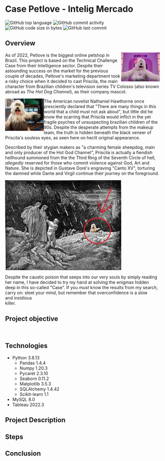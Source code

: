 # Case Petlove - Intelig Mercado
 
![GitHub top language](https://img.shields.io/github/languages/top/hbatistuzzo/Case-Petlove---Intelig-Mercado)
![GitHub commit activity](https://img.shields.io/github/commit-activity/m/hbatistuzzo/Case-Petlove---Intelig-Mercado)
![GitHub code size in bytes](https://img.shields.io/github/languages/code-size/hbatistuzzo/Case-Petlove---Intelig-Mercado)
![GitHub last commit](https://img.shields.io/github/last-commit/hbatistuzzo/Case-Petlove---Intelig-Mercado)

## Overview

<img src="images/ohno.jpg" align="right" width="25%"/>

As of 2022, Petlove is the biggest online petshop in Brazil. This project is based on the Technical Challenge Case from their Intelligence sector. Despite their astounding success on the market for the previous couple of decades, 
Petlove's marketing department took a risky choice when it decided to cast Priscila, the main character from Brazilian children's television series TV Colosso (also known abroad as *The Hot Dog Channel*), as their company mascot.

<img src="images/jesuschrist.jpg" align="left" width="25%"/>


The American novelist Nathaniel Hawthorne once presciently declared that "There are many things in this world that a child must not ask about", but little did he know the scarring that Priscila would inflict in the yet fragile
psyches of unsuspecting brazilian children of the 90s. Despite the desperate attempts from the makeup team, the truth is hidden beneath the black veneer of Priscila's souless eyes, as seen here on her/it original appearance.

Described by their stygian makers as "a charming female sheepdog, main and only producer of the Hot God Channel", Priscila is actually a fiendish hellhound summoned from the the Third Ring of the Seventh Circle of hell, *allegedly*
reserved for those who commit violence against God, Art and Nature. She is depicted in Gustave Doré's engraving "Canto XV", torturing the damned while Dante and Virgil continue their journey on the foreground. 

<img src="images/hellhound.jpg" align="center" width="75%"/>

Despite the caustic poison that seeps into our very souls by simply reading her name, I have decided to try my hand at solving the enigmas hidden deep in this so-called "Case".
If you _must_ know the results from my search, carry on: steel your mind, but remember that overconfidence is a slow </br> and insidious </br> killer.

## Project objective
</br>

## Technologies

- Python 3.8.13
	- Pandas 1.4.4
	- Numpy 1.20.3
	- Pycaret 2.3.10
	- Seaborn 0.11.2
	- Matplotlib 3.5.3
	- SQLAlchemy 1.4.42
	- Scikit-learn 1.1
- MySQL 8.0
- Tableau 2022.3


## Project Description

## Steps

## Conclusion
